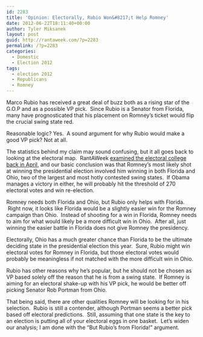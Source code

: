 ```yaml
---
id: 2283
title: 'Opinion: Electorally, Rubio Won&#8217;t Help Romney'
date: 2012-06-22T18:11:40+00:00
author: Tyler Miksanek
layout: post
guid: http://rantaweek.com/?p=2283
permalink: /?p=2283
categories:
  - Domestic
  - Election 2012
tags:
  - election 2012
  - Republicans
  - Romney
---
```

Marco Rubio has received a great deal of buzz both as a rising star of the G.O.P and as a possible VP pick.  Since Rubio is a Senator from Florida, many have prognosticated that his placement on Romney&#8217;s ticket would flip the crucial swing state red.

Reasonable logic? Yes.  A sound argument for why Rubio would make a good VP pick? Not at all.

The statistics behind my claim may sound confusing, but it all goes back to looking at the electoral map.  RantAWeek [examined the electoral college back in April](http://rantaweek.com/the-electoral-college-doing-the-math-april-27-2012/ "The Electoral College: Doing the Math"), and our basic conclusion was that Romney&#8217;s most likely shot at winning the presidential election involved him winning in both Florida and Ohio, two of the largest and most hotly contested swing states.  If Obama manages a victory in either, he will probably hit the threshold of 270 electoral votes and win re-election.

Romney needs both Florida and Ohio, but Rubio only helps with Florida.  Right now, it looks like Florida would be a slightly easier win for the Romney campaign than Ohio.  Instead of shooting for a win in Florida, Romney needs to aim for what would likely be a more difficult win in Ohio.  After all, just winning the easier battle in Florida does not give Romney the presidency.

Electorally, Ohio has a much greater chance than Florida to be the ultimate deciding state in the presidential election this year.  Sure, Rubio might win electoral votes for Romney in Florida, but those electoral votes would probably be meaningless if not matched with the more difficult win in Ohio.

Rubio has other reasons why he&#8217;s popular, but he should not be chosen as VP based solely off the reason that he is from a swing state.  If Romney is aiming for an electoral shake-up with his VP pick, he would be better off picking Senator Rob Portman from Ohio.

That being said, there are other qualities Romney will be looking for in his selection.  Rubio is still a contender, although Portman seems a better pick based off electoral predictions.  Still, assuming that one state is the key to an election is putting all of your electoral eggs in one basket.  Let&#8217;s widen our analysis; I am done with the &#8220;But Rubio&#8217;s from Florida!&#8221; argument.